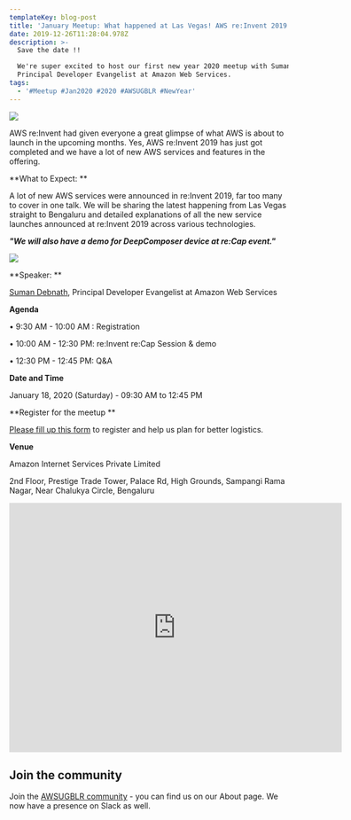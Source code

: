 ```yaml
---
templateKey: blog-post
title: 'January Meetup: What happened at Las Vegas! AWS re:Invent 2019 re:Cap'
date: 2019-12-26T11:28:04.978Z
description: >-
  Save the date !! 

  We're super excited to host our first new year 2020 meetup with Suman Debnath,
  Principal Developer Evangelist at Amazon Web Services.
tags:
  - '#Meetup #Jan2020 #2020 #AWSUGBLR #NewYear'
---
```

![](/img/aws-reinvent-recap.jpg)

AWS re:Invent had given everyone a great glimpse of what AWS is about to launch in the upcoming months. Yes, AWS re:Invent 2019 has just got completed and we have a lot of new AWS services and features in the offering.

**What to Expect:**

A lot of new AWS services were announced in re:Invent 2019, far too many to cover in one talk. We will be sharing the latest happening from Las Vegas straight to Bengaluru and detailed explanations of all the new service launches announced at re:Invent 2019 across various technologies.

_**"We will also have a demo for DeepComposer device at re:Cap event."**_

![](/img/screenshot-860-.png)

**Speaker:**

[Suman Debnath](https://www.linkedin.com/in/suman-d/), Principal Developer Evangelist at Amazon Web Services

**Agenda**

• 9:30 AM - 10:00 AM : Registration

• 10:00 AM - 12:30 PM: re:Invent re:Cap Session & demo

• 12:30 PM - 12:45 PM: Q&A

**Date and Time**

January 18, 2020 (Saturday) - 09:30 AM to 12:45 PM

**Register for the meetup**

[Please fill up this form](https://docs.google.com/forms/d/e/1FAIpQLSfBfElXkWLrNa16ZVgj2ieIRMOGMmHkAz0emi7NFqR_PAzG6Q/viewform) to register and help us plan for better logistics.

**Venue**

Amazon Internet Services Private Limited

2nd Floor, Prestige Trade Tower, Palace Rd, High Grounds, Sampangi Rama Nagar, Near Chalukya Circle, Bengaluru

<iframe src="https://www.google.com/maps/embed?pb=!1m18!1m12!1m3!1d3887.7813536309454!2d77.58770229999999!3d12.985831899999999!2m3!1f0!2f0!3f0!3m2!1i1024!2i768!4f13.1!3m3!1m2!1s0x3bae166b0823b12f%3A0xac59b9e41b15f168!2sDeloitte%20Haskins%20and%20Sells%20LLP!5e0!3m2!1sen!2sin!4v1577360442265!5m2!1sen!2sin" width="600" height="450" frameborder="0" style="border:0;" allowfullscreen=""></iframe>

## Join the community

Join the [AWSUGBLR community](https://www.awsugblr.in/) - you can find us on our About page. We now have a presence on Slack as well.

